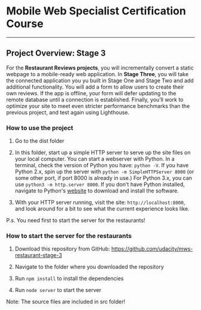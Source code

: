 # Mobile Web Specialist Certification Course
---

## Project Overview: Stage 3

For the **Restaurant Reviews projects**, you will incrementally convert a static webpage to a mobile-ready web application. In **Stage Three**, you will take the connected application you yu built in Stage One and Stage Two and add additional functionality. You will add a form to allow users to create their own reviews. If the app is offline, your form will defer updating to the remote database until a connection is established. Finally, you’ll work to optimize your site to meet even stricter performance benchmarks than the previous project, and test again using Lighthouse.

### How to use the project

1. Go to the dist folder

2. In this folder, start up a simple HTTP server to serve up the site files on your local computer. You can start a webserver with Python. In a terminal, check the version of Python you have: `python -V`. If you have Python 2.x, spin up the server with `python -m SimpleHTTPServer 8000` (or some other port, if port 8000 is already in use.) For Python 3.x, you can use `python3 -m http.server 8000`. If you don't have Python installed, navigate to Python's [website](https://www.python.org/) to download and install the software.

3. With your HTTP server running, visit the site: `http://localhost:8000`, and look around for a bit to see what the current experience looks like.

P.s. You need first to start the server for the restaurants!

### How to start the server for the restaurants

1. Download this repository from GitHub: https://github.com/udacity/mws-restaurant-stage-3

2. Navigate to the folder where you downloaded the repository

3. Run `npm install` to install the dependencies

4. Run `node server` to start the server

Note: The source files are included in src folder!
